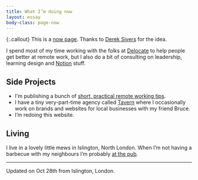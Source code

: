 ```yaml
---
title: What I’m doing now
layout: essay
body-class: page-now
---
```


{:.callout}
This is a [now page](https://nownownow.com/about). Thanks to [Derek Sivers](https://sivers.org/nowff) for the idea.

I spend most of my time working with the folks at [Delocate](http://delocate.co) to help people get better at remote work, but I also do a bit of consulting on leadership, learning design and [Notion](http://notion.so) stuff.

## Side Projects

- I'm publishing a bunch of [short, practical remote working tips](/remote).
- I have a tiny very-part-time agency called [Tavern](https://taverndesign.com/) where I occasionally work on brands and websites for local businesses with my friend Bruce.
- I’m redoing this website.

## Living

I live in a lovely little mews in Islington, North London. When I’m not having a barbecue with my neighbours I’m probably [at the pub](https://twitter.com/armssmyth).

---

Updated on Oct 28th from Islington, London.
